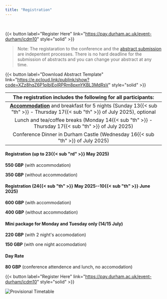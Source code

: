 ```yaml
---
title: "Registration"
---
```



<br>

{{< button label="Register Here" link="https://pay.durham.ac.uk/event-durham/icdm10" style="solid" >}}

> Note: The registaration to the conference and the [abstract submission](/abstracts/samples_abstract/) are indepentent processes. There is no hard deadline for the submission of abstracts and you can change your abstract at any time.

{{< button label="Download Abstract Template" link="https://e.pcloud.link/publink/show?code=XZz8hqZ6P1pIblEoIRPRm8pxnYKBL3MdRsV" style="solid" >}}


|The registration includes the following for all participants:|
|:--:|
|[**Accommodation**](https://www.durham.ac.uk/colleges-and-student-experience/colleges/collingwood/) and breakfast for 5 nights (Sunday 13{{< sub "th" >}} - Thursday 17{{< sub "th" >}} of July 2025), optional|
|Lunch and tea/coffee breaks (Monday 14{{< sub "th" >}} - Thursday 17{{< sub "th" >}} of July 2025)|
|Conference Dinner in Durham Castle (Wednesday 16{{< sub "th" >}} of July 2025)|

#### Registration (up to 23{{< sub "rd" >}} May 2025)

**550 GBP** (with accommodation)

**350 GBP** (without accommodation)

#### Registration (24{{< sub "th" >}} May 2025--10{{< sub "th" >}} June 2025)

**600 GBP** (with accommodation)

**400 GBP** (without accommodation)

#### Mini package for Monday and Tuesday only (14/15 July)

**220 GBP** (with 2 night's accomodation)

**150  GBP** (with one night accomodation)

#### Day Rate

**80 GBP** (conference attendence and lunch, no accomodation)



{{< button label="Register Here" link="https://pay.durham.ac.uk/event-durham/icdm10" style="solid" >}}


![Provisional Timetable](/images/gallery/timetable.png)
